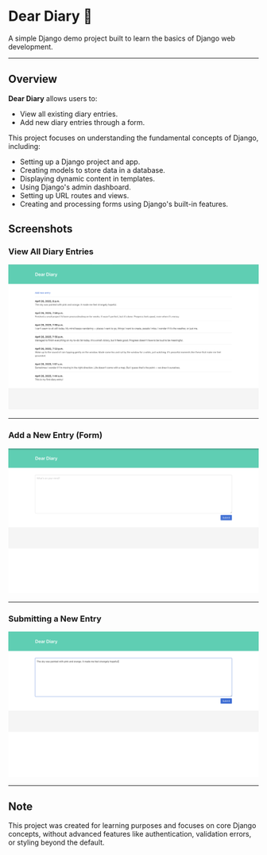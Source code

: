 # Dear Diary 📝

A simple Django demo project built to learn the basics of Django web development.

---

## Overview

**Dear Diary** allows users to:
- View all existing diary entries.
- Add new diary entries through a form.

This project focuses on understanding the fundamental concepts of Django, including:
- Setting up a Django project and app.
- Creating models to store data in a database.
- Displaying dynamic content in templates.
- Using Django's admin dashboard.
- Setting up URL routes and views.
- Creating and processing forms using Django's built-in features.

## Screenshots

### View All Diary Entries
![View All Entries](./screenshots/view-all-entries.png)

---

### Add a New Entry (Form)
![Add Entry Form](./screenshots/add-entry.png)

---

### Submitting a New Entry
![Submitting Form](./screenshots/submit-form.png)

---

## Note

This project was created for learning purposes and focuses on core Django concepts, without advanced features like authentication, validation errors, or styling beyond the default.